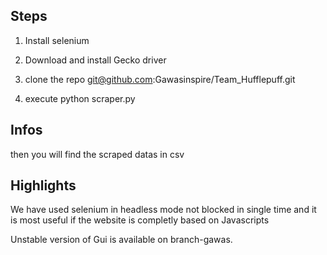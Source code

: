 ## Steps
1. Install selenium 

2. Download and install Gecko driver 

3. clone the repo 
git@github.com:Gawasinspire/Team_Hufflepuff.git

4. execute
python scraper.py

## Infos
then you will find the scraped datas in csv

## Highlights
We have used selenium in headless mode not blocked in single time and it is most useful if the website is completly based on Javascripts

Unstable version of Gui is available on branch-gawas.
